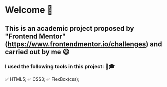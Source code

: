 # Welcome 👋

## This is an academic project proposed by "Frontend Mentor"(https://www.frontendmentor.io/challenges) and carried out by me 😃

### I used the following tools in this project: 🔧🎓 
   ✅ HTML5;
   ✅ CSS3;
   ✅ FlexBox(css);
